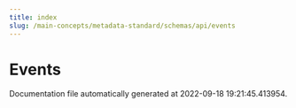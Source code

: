 ```yaml
---
title: index
slug: /main-concepts/metadata-standard/schemas/api/events
---
```


# Events

Documentation file automatically generated at 2022-09-18 19:21:45.413954.
